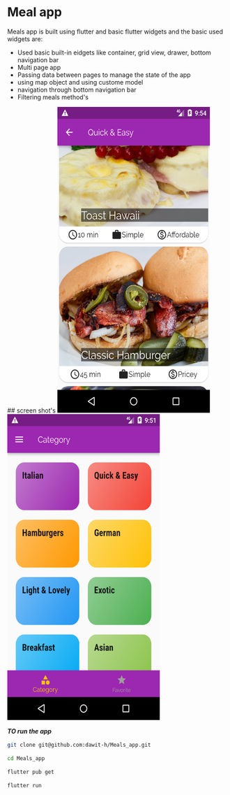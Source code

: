 # Meal app

Meals app is built using flutter and basic flutter widgets and the basic used widgets are:
<ul>
<li>Used basic built-in eidgets like container, grid view, drawer, bottom navigation bar</li>
<li>Multi page app</li>
<li>Passing data between pages to manage the state of the app</li>
<li>using map object and using custome model</li>
<li>navigation through bottom navigation bar</li>
<li>Filtering meals method's</li>

</ul>
## screen shot's
<img src="https://github.com/dawit-h/Meals_app/blob/master/screenshot/Screenshot_1682362494.png" width="350" height="700">
<img src="https://github.com/dawit-h/Meals_app/blob/master/screenshot/Screenshot_1682362306.png" width="350" height="700">

***TO run the app***

```bash
git clone git@github.com:dawit-h/Meals_app.git
```

```bash
cd Meals_app
```

```bash
flutter pub get
```

```bash
flutter run
```

